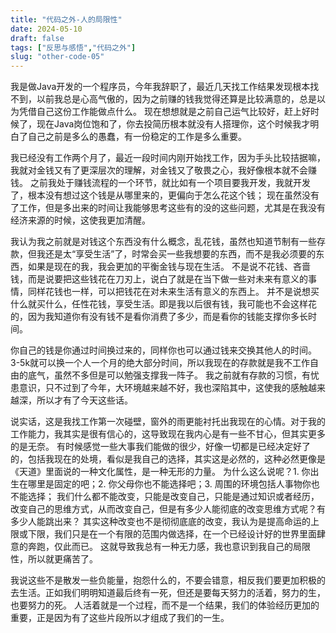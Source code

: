 ```yaml
---
title: "代码之外-人的局限性"
date: 2024-05-10
draft: false
tags: ["反思与感悟","代码之外"]
slug: "other-code-05"
---
```


我是做Java开发的一个程序员，今年我辞职了，最近几天找工作结果发现根本找不到，以前我总是心高气傲的，因为之前赚的钱我觉得还算是比较满意的，总是以为凭借自己这份工作能做点什么。
现在想想就是之前自己运气比较好，赶上好时候了，现在Java岗位饱和了，你去投简历根本就没有人搭理你，这个时候我才明白了自己之前是多么的愚蠢，有一份稳定的工作是多么重要。

我已经没有工作两个月了，最近一段时间内刚开始找工作，因为手头比较拮据嘛，我就对金钱又有了更深层次的理解，对金钱又了敬畏之心，我好像根本就不会赚钱。
之前我处于赚钱流程的一个环节，就比如有一个项目要我开发，我就开发了，根本没有想过这个钱是从哪里来的，更偏向于怎么花这个钱；
现在虽然没有了工作，但是多出来的时间让我能够思考这些有的没的这些问题，尤其是在我没有经济来源的时候，这使我更加清醒。

我认为我之前就是对钱这个东西没有什么概念，乱花钱，虽然也知道节制有一些存款，但我还是太“享受生活”了，时常会买一些我想要的东西，而不是我必须要的东西，如果是现在的我，我会更加的平衡金钱与现在生活。
不是说不花钱、吝啬钱，而是说要把这些钱花在刀刃上，说白了就是在当下做一些对未来有意义的事情，同样花钱也一样，可以把钱花在对未来生活有意义的东西上。
并不是说想买什么就买什么，任性花钱，享受生活。即是我以后很有钱，我可能也不会这样花的，因为我知道你有没有钱不是看你消费了多少，而是看你的钱能支撑你多长时间。

你自己的钱是你通过时间换过来的，同样你也可以通过钱来交换其他人的时间。3-5k就可以换一个人一个月的绝大部分时间，所以我现在的存款就是我不工作自由的底气，虽然不多但是可以勉强支撑我一阵子。
我之前就有存款的习惯，有忧患意识，只不过到了今年，大环境越来越不好，我也深陷其中，这使我的感触越来越深，所以才有了今天这些话。

说实话，这是我找工作第一次碰壁，窗外的雨更能衬托出我现在的心情。对于我的工作能力，我其实是很有信心的，这导致现在我内心是有一些不甘心，但其实更多的是无奈。
有时候感觉一些大事我们能做的很少，好像一切都是已经决定好了的，包括我现在的处境，看似是我自己的选择，其实这是必然的，这种必然更像是《天道》里面说的一种文化属性，是一种无形的力量。
为什么这么说呢？1. 你出生在哪里是固定的吧；2. 你父母你也不能选择吧；3. 周围的环境包括人事物你也不能选择；
我们什么都不能改变，只能是改变自己，只能是通过知识或者经历，改变自己的思维方式，从而改变自己，但是有多少人能彻底的改变思维方式呢？有多少人能跳出来？
其实这种改变也不是彻彻底底的改变，我认为是提高命运的上限或下限，我们只是在一个有限的范围内做选择，在一个已经设计好的世界里面肆意的奔跑，仅此而已。
这就导致我总有一种无力感，我也意识到我自己的局限性，所以就更痛苦了。

我说这些不是散发一些负能量，抱怨什么的，不要会错意，相反我们要更加积极的去生活。正如我们明明知道最后终有一死，但还是要每天努力的活着，努力的生，也要努力的死。
人活着就是一个过程，而不是一个结果，我们的体验经历更加的重要，正是因为有了这些片段所以才组成了我们的一生。